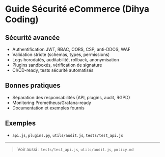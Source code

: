 # Guide Sécurité eCommerce (Dihya Coding)

## Sécurité avancée
- Authentification JWT, RBAC, CORS, CSP, anti-DDOS, WAF
- Validation stricte (schemas, types, permissions)
- Logs horodatés, auditabilité, rollback, anonymisation
- Plugins sandboxés, vérification de signature
- CI/CD-ready, tests sécurité automatisés

## Bonnes pratiques
- Séparation des responsabilités (API, plugins, audit, RGPD)
- Monitoring Prometheus/Grafana-ready
- Documentation et exemples fournis

## Exemples
- `api.js`, `plugins.py`, `utils/audit.js`, `tests/test_api.js`

---

> Voir aussi : `tests/test_api.js`, `utils/audit.js`, `policy.md`
